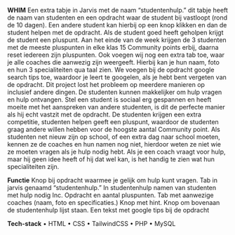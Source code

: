 **WHIM**
Een extra tabje in Jarvis met de naam “studentenhulp.” dit tabje heeft de naam van studenten en een opdracht waar de student bij vastloopt (rond de 10 dagen). Een andere student kan hierbij op een knop klikken en dan de student helpen met de opdracht. Als de student goed heeft geholpen krijgt de student een pluspunt. Aan het einde van de week krijgen de 3 studenten met de meeste pluspunten in elke klas 15 Community points erbij, daarna reset iedereen zijn pluspunten. Ook voegen wij nog een extra tab toe, waar je alle coaches die aanwezig zijn weergeeft. Hierbij kan je hun naam, foto en hun 3 specialiteiten qua taal zien. 
We voegen bij de opdracht google search tips toe, waardoor je leert te googelen, als je hebt bent vergeten van de opdracht. 
Dit project lost het probleem op meerdere manieren op inclusief andere dingen.
De studenten kunnen makkelijker om hulp vragen en hulp ontvangen. Stel een student is sociaal erg gespannen en heeft moeite met het aanspreken van andere studenten, is dit de perfecte manier als hij echt vastzit met de opdracht. De studenten krijgen een extra competitie, studenten helpen geeft een pluspunt, waardoor de studenten graag andere willen hebben voor de hoogste aantal Community point. 
Als studenten net nieuw zijn op school, of een extra dag naar school moeten, kennen ze de coaches en hun namen nog niet, hierdoor weten ze niet wie ze moeten vragen als je hulp nodig hebt. Als je een coach vraagt voor hulp, maar hij geen idee heeft of hij dat wel kan, is het handig te zien wat hun specialiteiten zijn. 

**Functie**
Knop bij opdracht waarmee je gelijk om hulp kunt vragen. 
Tab in jarvis genaamd “studentenhulp.” 
In studentenhulp namen van studenten met hulp nodig Inc. Opdracht en aantal pluspunten. 
Tab met aanwezige coaches (naam, foto en specificaties.) 
Knop met hint.
Knop om bovenaan de studentenhulp lijst staan.
Een tekst met google tips bij de opdracht 

**Tech-stack**
•	HTML 
•	CSS 
•	TailwindCSS 
•	PHP
•	MySQL 
